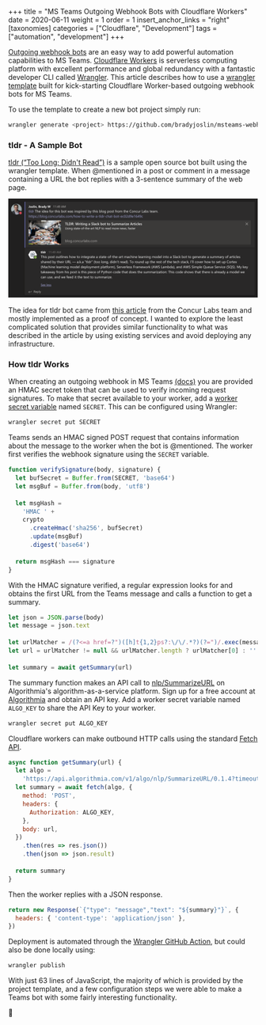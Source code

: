 +++
title = "MS Teams Outgoing Webhook Bots with Cloudflare Workers"
date = 2020-06-11
weight = 1
order = 1
insert_anchor_links = "right"
[taxonomies]
categories = ["Cloudflare", "Development"]
tags = ["automation", "development"]
+++

[Outgoing webhook bots](https://docs.microsoft.com/en-us/microsoftteams/platform/webhooks-and-connectors/how-to/add-outgoing-webhook) are an easy way to add powerful automation capabilities to MS Teams. [Cloudflare Workers](https://workers.dev/) is serverless computing platform with excellent performance and global redundancy with a fantastic developer CLI called [Wrangler](https://github.com/cloudflare/wrangler). This article describes how to use a [wrangler template](https://github.com/bradyjoslin/msteams-webhook-worker-template) built for kick-starting Cloudflare Worker-based outgoing webhook bots for MS Teams.  

<!-- more -->

To use the template to create a new bot project simply run:

```bash
wrangler generate <project> https://github.com/bradyjoslin/msteams-webhook-worker-template
```

### tldr - A Sample Bot

[tldr (“Too Long; Didn't Read”)](https://github.com/bradyjoslin/msteams-tldr/) is a sample open source bot built using the wrangler template.  When @mentioned in a post or comment in a message containing a URL the bot replies with a 3-sentence summary of the web page.

![tldr conversation](tldr.png)

The idea for tldr bot came from [this article](https://blog.concurlabs.com/how-to-write-a-tldr-chat-bot-ec02d9e1649c) from the Concur Labs team and mostly implemented as a proof of concept. I wanted to explore the least complicated solution that provides similar functionality to what was described in the article by using existing services and avoid deploying any infrastructure.

### How tldr Works

When creating an outgoing webhook in MS Teams [(docs)](https://docs.microsoft.com/en-us/microsoftteams/platform/webhooks-and-connectors/how-to/add-outgoing-webhook#create-an-outgoing-webhook) you are provided an HMAC secret token that can be used to verify incoming request signatures.  To make that secret available to your worker, add a [worker secret variable](https://developers.cloudflare.com/workers/tooling/wrangler/secrets/) named `SECRET`. This can be configured using Wrangler:

```bash
wrangler secret put SECRET
```

Teams sends an HMAC signed POST request that contains information about the message to the worker when the bot is @mentioned. The worker first verifies the webhook signature using the `SECRET` variable.

```javascript
function verifySignature(body, signature) {
  let bufSecret = Buffer.from(SECRET, 'base64')
  let msgBuf = Buffer.from(body, 'utf8')

  let msgHash =
    'HMAC ' +
    crypto
      .createHmac('sha256', bufSecret)
      .update(msgBuf)
      .digest('base64')
      
  return msgHash === signature
}
```

With the HMAC signature verified, a regular expression looks for and obtains the first URL from the Teams message and calls a function to get a summary.

```javascript
let json = JSON.parse(body)
let message = json.text

let urlMatcher = /(?<=a href=?")([h]t{1,2}ps?:\/\/.*?)(?=")/.exec(message)
let url = urlMatcher != null && urlMatcher.length ? urlMatcher[0] : ''

let summary = await getSummary(url)
```

The summary function makes an API call to [nlp/SummarizeURL](https://algorithmia.com/algorithms/nlp/SummarizeURL) on Algorithmia's algorithm-as-a-service platform.  Sign up for a free account at [Algorithmia](https://algorithmia.com/) and obtain an API key.  Add a worker secret variable named `ALGO_KEY` to share the API Key to your worker.

```bash
wrangler secret put ALGO_KEY
```

Cloudflare workers can make outbound HTTP calls using the standard [Fetch API](https://developers.cloudflare.com/workers/reference/apis/fetch/).

```javascript
async function getSummary(url) {
  let algo =
    'https://api.algorithmia.com/v1/algo/nlp/SummarizeURL/0.1.4?timeout=300'
  let summary = await fetch(algo, {
    method: 'POST',
    headers: {
      Authorization: ALGO_KEY,
    },
    body: url,
  })
    .then(res => res.json())
    .then(json => json.result)

  return summary
}
```

Then the worker replies with a JSON response.

```javascript
return new Response(`{"type": "message","text": "${summary}"}`, {
  headers: { 'content-type': 'application/json' },
})
```

Deployment is automated through the [Wrangler GitHub Action](https://github.com/cloudflare/wrangler-action), but could also be done locally using:

```bash
wrangler publish
```

With just 63 lines of JavaScript, the majority of which is provided by the project template, and a few configuration steps we were able to make a Teams bot with some fairly interesting functionality.  

🎉

